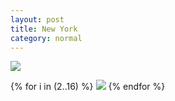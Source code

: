 ```yaml
---
layout: post 
title: New York
category: normal
---
```


<img src="https://res.cloudinary.com/pixo/image/upload/w_1400/newyork/1.jpg" />

{% for i in (2..16) %}
<img src="https://res.cloudinary.com/pixo/image/upload/w_1400/newyork/{{ i }}.jpg" />
{% endfor %}

